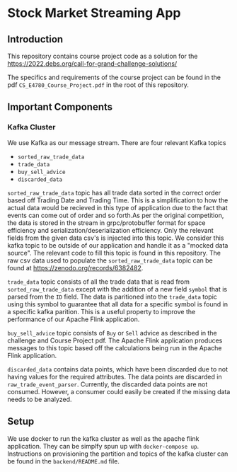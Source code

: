 # Stock Market Streaming App

## Introduction

This repository contains course project code as a solution for the
https://2022.debs.org/call-for-grand-challenge-solutions/

The specifics and requirements of the course project can be found in the pdf
`CS_E4780_Course_Project.pdf` in the root of this repository.

## Important Components

### Kafka Cluster

We use Kafka as our message stream.
There are four relevant Kafka topics

- `sorted_raw_trade_data`
- `trade_data`
- `buy_sell_advice`
- `discarded_data`

`sorted_raw_trade_data` topic has all trade data sorted in the correct order based off Trading Date and Trading Time.
This is a simplification to how the actual data would be recieved in this type of application due to the fact
that events can come out of order and so forth.As per the original competition, the data is stored in the stream
in grpc/protobuffer format for space efficiency and serialization/deserialization efficiency. Only the relevant fields
from the given data csv's is injected into this topic. We consider this kafka topic to be outside of our application and handle it
as a "mocked data source". The relevant code to fill this topic is found in this repository. The raw csv data used to populate the `sorted_raw_trade_data` topic can be found at https://zenodo.org/records/6382482.

`trade_data` topic consists of all the trade data that is read from `sorted_raw_trade_data` except with the addition
of a new field `symbol` that is parsed from the `ID` field. The data is paritioned into the `trade_data` topic using this symbol
to guarantee that all data for a specific symbol is found in a specific kafka parition. This is a useful property to improve
the performance of our Apache Flink application.

`buy_sell_advice` topic consists of `Buy` or `Sell` advice as described in the challenge and Course Project pdf. The Apache Flink application produces messages to this topic based off the calculations being run in the Apache Flink application.

`discarded_data` contains data points, which have been discarded due to not having values for the required attributes. The data points are discarded in `raw_trade_event_parser`. Currently, the discarded data points are not consumed. However, a consumer could easily be created if the missing data needs to be analyzed.

## Setup

We use docker to run the kafka cluster as well as the apache flink application. They can be simplfy spun up with `docker-compose up`. Instructions on provisioning the partition and topics of the kafka cluster can be found in the `backend/README.md` file.



